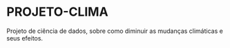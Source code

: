 # PROJETO-CLIMA
 Projeto de ciência de dados, sobre como diminuir as mudanças climáticas e seus efeitos.
